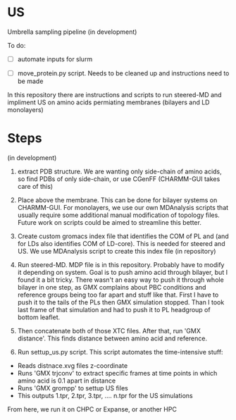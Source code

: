 # US
Umbrella sampling pipeline (in development)

To do:
-[ ] automate inputs for slurm 
-[ ] move_protein.py script. Needs to be cleaned up and instructions need to be made


In this repository there are instructions and scripts to run steered-MD and impliment US on amino acids permiating membranes (bilayers and LD monolayers)

# Steps
(in development)
1) extract PDB structure. We are wanting only side-chain of amino acids, so find PDBs of only side-chain, or use CGenFF (CHARMM-GUI takes care of this)

2) Place above the membrane. This can be done for bilayer systems on CHARMM-GUI. For monolayers, we use our own MDAnalysis scripts that usually require some additional manual modification of topology files. Future work on scripts could be aimed to streamline this better.

3) Create custom gromacs index file that identifies the COM of PL and (and for LDs also identifies COM of LD-core). This is needed for steered and US. We use MDAnalysis script to create this index file (in repository)

4) Run steered-MD. MDP file is in this repository. Probably have to modify it depending on system. Goal is to push amino acid through bilayer, but I found it a bit tricky. There wasn't an easy way to push it through whole bilayer in one step, as GMX complains about PBC conditions and reference groups being too far apart and stuff like that. First I have to push it to the tails of the PLs then GMX simulation stopped. Than I took last frame of that simulation and had to push it to PL headgroup of bottom leaflet. 

5) Then concatenate both of those XTC files. After that, run 'GMX distance'. This finds distance between amino acid and reference.

6) Run settup_us.py script. This script automates the time-intensive stuff:
  - Reads distnace.xvg files z-coordinate
  - Runs 'GMX trjconv' to extract specific frames at time points in which amino acid is 0.1 apart in distance
  - Runs 'GMX grompp' to settup US files
  - This outputs 1.tpr, 2.tpr, 3.tpr, .... n.tpr for the US simulations

From here, we run it on CHPC or Expanse, or another HPC 
